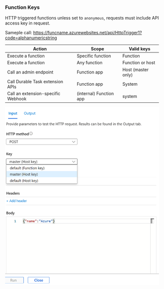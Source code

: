 ### Function Keys

HTTP triggered functions unless set to ```anonymous```, requests must include API access key in request.

Sameple call: https://funcname.azurewebsites.net/api/HttpTrigger1?code=alphanumericstring

| Action |	Scope |	Valid keys |
|--------|--------|------------|
| Execute a function |	Specific function |	Function |
| Execute a function |	Any function |	Function or host |
| Call an admin endpoint |	Function app |	Host (master only) |
| Call Durable Task extension APIs |	Function app |	System |
| Call an extension-specific Webhook | (internal)	Function app |	system |

<img src="./img/functionkeys.png" />
